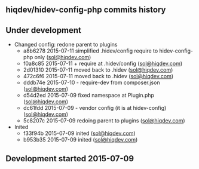 hiqdev/hidev-config-php commits history
---------------------------------------

## Under development

- Changed config: redone parent to plugins
    - a8b6278 2015-07-11 simplified .hidev/config require to hidev-config-php only (sol@hiqdev.com)
    - f0a8c85 2015-07-11 + require at .hidev/config (sol@hiqdev.com)
    - 2d01310 2015-07-11 moved back to .hidev (sol@hiqdev.com)
    - 472c6f6 2015-07-11 moved back to .hidev (sol@hiqdev.com)
    - dddb74e 2015-07-10 - require-dev from composer.json (sol@hiqdev.com)
    - d54d2ed 2015-07-09 fixed namespace at Plugin.php (sol@hiqdev.com)
    - dc61fdd 2015-07-09 - vendor config (it is at hidev-config) (sol@hiqdev.com)
    - 5c8207c 2015-07-09 redoing parent to plugins (sol@hiqdev.com)
- Inited
    - f33f94b 2015-07-09 inited (sol@hiqdev.com)
    - b953b35 2015-07-09 inited (sol@hiqdev.com)

## Development started 2015-07-09

